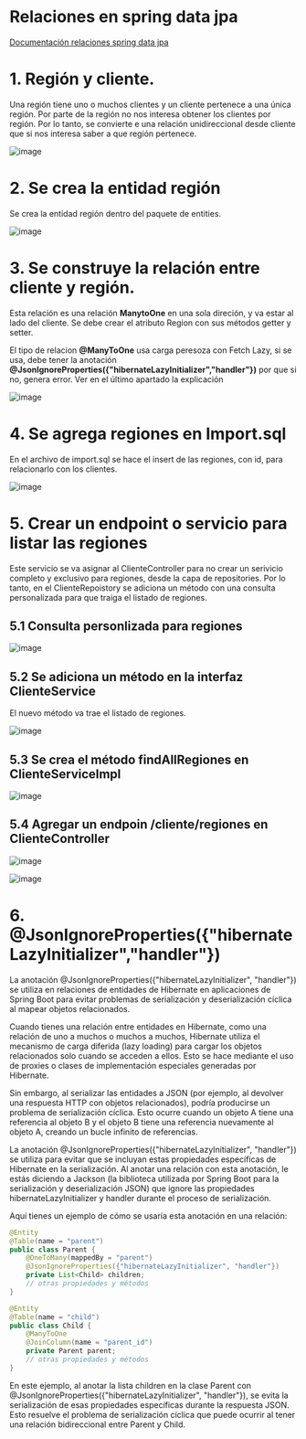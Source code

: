 # Relaciones en spring data jpa

[Documentación relaciones spring data jpa](https://www.adictosaltrabajo.com/2020/04/02/hibernate-onetoone-onetomany-manytoone-y-manytomany/)

# 1. Región y cliente. 

Una región tiene uno o muchos clientes y un cliente pertenece a una única región. Por parte de la región no nos interesa obtener los clientes por región. Por lo tanto, se convierte e una relación unidireccional desde cliente que si nos interesa saber a que región pertenece.  

![image](https://user-images.githubusercontent.com/31961588/156847559-791a4e02-125d-402e-925a-27cd0be338e9.png)

# 2. Se crea la entidad región

Se crea la entidad región dentro del paquete de entities. 

![image](https://github.com/crodrigr/spring-boot-angular-confenalco/assets/31961588/49ace39b-6b91-4890-a09e-55948fdfb2cb)

# 3. Se construye la relación entre cliente y región. 

Esta relación es una relación **ManytoOne** en una sola direción, y va estar al lado del cliente. Se debe crear el atributo Region con sus métodos getter y setter.

El tipo de relacion **@ManyToOne** usa carga peresoza con Fetch Lazy, si se usa, debe tener la anotación **@JsonIgnoreProperties({"hibernateLazyInitializer","handler"})** por que si no, genera error. Ver en el último apartado la explicación



![image](https://github.com/crodrigr/spring-boot-angular-confenalco/assets/31961588/9fd40234-a99f-46f8-b595-5ae24b90f96a)

# 4. Se agrega regiones en Import.sql

En el archivo de import.sql se hace el insert de las regiones, con id, para relacionarlo con los clientes.

![image](https://github.com/crodrigr/spring-boot-angular-confenalco/assets/31961588/406a118f-c8d1-4d25-acdf-954ae2a353d8)

# 5. Crear un endpoint o servicio para listar las regiones

Este servicio se va asignar al ClienteController para no crear un serivicio completo y exclusivo para regiones, desde la capa de repositories. Por lo tanto, en el ClienteRepoistory se adiciona un método con una consulta personalizada para que traiga el listado de regiones. 

## 5.1 Consulta personlizada para regiones

![image](https://github.com/crodrigr/spring-boot-angular-confenalco/assets/31961588/5d237557-80f3-4322-866e-11d596ba1eda)

## 5.2 Se adiciona un método en la interfaz ClienteService

El nuevo método va trae el listado de regiones. 

![image](https://github.com/crodrigr/spring-boot-angular-confenalco/assets/31961588/45473eb3-8b96-484f-9723-9b0d82a4bcfb)

## 5.3 Se crea el método findAllRegiones en ClienteServiceImpl

![image](https://github.com/crodrigr/spring-boot-angular-confenalco/assets/31961588/2434d757-5786-4de9-b664-3925b03a85c8)

## 5.4 Agregar un endpoin /cliente/regiones en ClienteController  

![image](https://github.com/crodrigr/spring-boot-angular-confenalco/assets/31961588/f411a96c-4c56-47e6-a770-58006a6a2ba0)

![image](https://github.com/crodrigr/spring-boot-angular-confenalco/assets/31961588/838b3245-cd76-4809-bc4b-2ea983f9f813)

# 6. @JsonIgnoreProperties({"hibernateLazyInitializer","handler"})

La anotación @JsonIgnoreProperties({"hibernateLazyInitializer", "handler"}) se utiliza en relaciones de entidades de Hibernate en aplicaciones de Spring Boot para evitar problemas de serialización y deserialización cíclica al mapear objetos relacionados.

Cuando tienes una relación entre entidades en Hibernate, como una relación de uno a muchos o muchos a muchos, Hibernate utiliza el mecanismo de carga diferida (lazy loading) para cargar los objetos relacionados solo cuando se acceden a ellos. Esto se hace mediante el uso de proxies o clases de implementación especiales generadas por Hibernate.

Sin embargo, al serializar las entidades a JSON (por ejemplo, al devolver una respuesta HTTP con objetos relacionados), podría producirse un problema de serialización cíclica. Esto ocurre cuando un objeto A tiene una referencia al objeto B y el objeto B tiene una referencia nuevamente al objeto A, creando un bucle infinito de referencias.

La anotación @JsonIgnoreProperties({"hibernateLazyInitializer", "handler"}) se utiliza para evitar que se incluyan estas propiedades específicas de Hibernate en la serialización. Al anotar una relación con esta anotación, le estás diciendo a Jackson (la biblioteca utilizada por Spring Boot para la serialización y deserialización JSON) que ignore las propiedades hibernateLazyInitializer y handler durante el proceso de serialización.

Aquí tienes un ejemplo de cómo se usaría esta anotación en una relación:

```Java
@Entity
@Table(name = "parent")
public class Parent {
    @OneToMany(mappedBy = "parent")
    @JsonIgnoreProperties({"hibernateLazyInitializer", "handler"})
    private List<Child> children;
    // otras propiedades y métodos
}

@Entity
@Table(name = "child")
public class Child {
    @ManyToOne
    @JoinColumn(name = "parent_id")
    private Parent parent;
    // otras propiedades y métodos
}


```

En este ejemplo, al anotar la lista children en la clase Parent con @JsonIgnoreProperties({"hibernateLazyInitializer", "handler"}), se evita la serialización de esas propiedades específicas durante la respuesta JSON. Esto resuelve el problema de serialización cíclica que puede ocurrir al tener una relación bidireccional entre Parent y Child.
